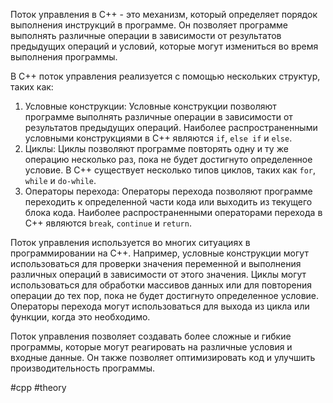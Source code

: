Поток управления в C++ - это механизм, который определяет порядок выполнения инструкций в программе. Он позволяет программе выполнять различные операции в зависимости от результатов предыдущих операций и условий, которые могут измениться во время выполнения программы.

В C++ поток управления реализуется с помощью нескольких структур, таких как:

1. Условные конструкции: Условные конструкции позволяют программе выполнять различные операции в зависимости от результатов предыдущих операций. Наиболее распространенными условными конструкциями в C++ являются `if`, `else if` и `else`.
2. Циклы: Циклы позволяют программе повторять одну и ту же операцию несколько раз, пока не будет достигнуто определенное условие. В C++ существует несколько типов циклов, таких как `for`, `while` и `do-while`.
3. Операторы перехода: Операторы перехода позволяют программе переходить к определенной части кода или выходить из текущего блока кода. Наиболее распространенными операторами перехода в C++ являются `break`, `continue` и `return`.

Поток управления используется во многих ситуациях в программировании на C++. Например, условные конструкции могут использоваться для проверки значения переменной и выполнения различных операций в зависимости от этого значения. Циклы могут использоваться для обработки массивов данных или для повторения операции до тех пор, пока не будет достигнуто определенное условие. Операторы перехода могут использоваться для выхода из цикла или функции, когда это необходимо.

Поток управления позволяет создавать более сложные и гибкие программы, которые могут реагировать на различные условия и входные данные. Он также позволяет оптимизировать код и улучшить производительность программы.

#cpp #theory